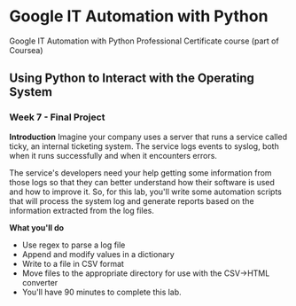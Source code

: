 # Google IT Automation with Python
Google IT Automation with Python Professional Certificate course (part of Coursea)

## Using Python to Interact with the Operating System

### Week 7 - Final Project

**Introduction**
Imagine your company uses a server that runs a service called ticky, an internal ticketing system. The service logs events to syslog, both when it runs successfully and when it encounters errors.

The service's developers need your help getting some information from those logs so that they can better understand how their software is used and how to improve it. So, for this lab, you'll write some automation scripts that will process the system log and generate reports based on the information extracted from the log files.

**What you'll do**
- Use regex to parse a log file
- Append and modify values in a dictionary
- Write to a file in CSV format
- Move files to the appropriate directory for use with the CSV->HTML converter
- You'll have 90 minutes to complete this lab.
